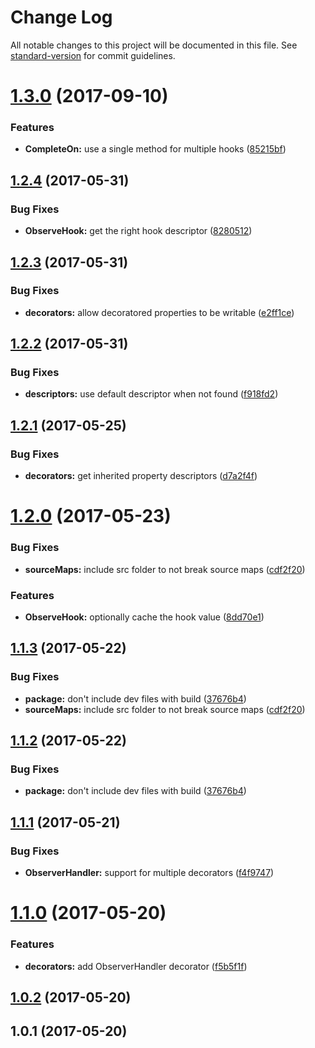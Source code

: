 # Change Log

All notable changes to this project will be documented in this file. See [standard-version](https://github.com/conventional-changelog/standard-version) for commit guidelines.

<a name="1.3.0"></a>
# [1.3.0](https://github.com/steelsojka/rx-decorators/compare/v1.2.4...v1.3.0) (2017-09-10)


### Features

* **CompleteOn:** use a single method for multiple hooks ([85215bf](https://github.com/steelsojka/rx-decorators/commit/85215bf))



<a name="1.2.4"></a>
## [1.2.4](https://github.com/steelsojka/rx-decorators/compare/v1.2.3...v1.2.4) (2017-05-31)


### Bug Fixes

* **ObserveHook:** get the right hook descriptor ([8280512](https://github.com/steelsojka/rx-decorators/commit/8280512))



<a name="1.2.3"></a>
## [1.2.3](https://github.com/steelsojka/rx-decorators/compare/v1.2.2...v1.2.3) (2017-05-31)


### Bug Fixes

* **decorators:** allow decoratored properties to be writable ([e2ff1ce](https://github.com/steelsojka/rx-decorators/commit/e2ff1ce))



<a name="1.2.2"></a>
## [1.2.2](https://github.com/steelsojka/rx-decorators/compare/v1.2.1...v1.2.2) (2017-05-31)


### Bug Fixes

* **descriptors:** use default descriptor when not found ([f918fd2](https://github.com/steelsojka/rx-decorators/commit/f918fd2))



<a name="1.2.1"></a>
## [1.2.1](https://github.com/steelsojka/rx-decorators/compare/v1.2.0...v1.2.1) (2017-05-25)


### Bug Fixes

* **decorators:** get inherited property descriptors ([d7a2f4f](https://github.com/steelsojka/rx-decorators/commit/d7a2f4f))



<a name="1.2.0"></a>
# [1.2.0](https://github.com/steelsojka/rx-decorators/compare/v1.1.2...v1.2.0) (2017-05-23)


### Bug Fixes

* **sourceMaps:** include src folder to not break source maps ([cdf2f20](https://github.com/steelsojka/rx-decorators/commit/cdf2f20))


### Features

* **ObserveHook:** optionally cache the hook value ([8dd70e1](https://github.com/steelsojka/rx-decorators/commit/8dd70e1))



<a name="1.1.3"></a>
## [1.1.3](https://github.com/steelsojka/rx-decorators/compare/v1.1.1...v1.1.3) (2017-05-22)


### Bug Fixes

* **package:** don't include dev files with build ([37676b4](https://github.com/steelsojka/rx-decorators/commit/37676b4))
* **sourceMaps:** include src folder to not break source maps ([cdf2f20](https://github.com/steelsojka/rx-decorators/commit/cdf2f20))



<a name="1.1.2"></a>
## [1.1.2](https://github.com/steelsojka/rx-decorators/compare/v1.1.1...v1.1.2) (2017-05-22)


### Bug Fixes

* **package:** don't include dev files with build ([37676b4](https://github.com/steelsojka/rx-decorators/commit/37676b4))



<a name="1.1.1"></a>
## [1.1.1](https://github.com/steelsojka/rx-decorators/compare/v1.1.0...v1.1.1) (2017-05-21)


### Bug Fixes

* **ObserverHandler:** support for multiple decorators ([f4f9747](https://github.com/steelsojka/rx-decorators/commit/f4f9747))



<a name="1.1.0"></a>
# [1.1.0](https://github.com/steelsojka/rx-decorators/compare/v1.0.2...v1.1.0) (2017-05-20)


### Features

* **decorators:** add ObserverHandler decorator ([f5b5f1f](https://github.com/steelsojka/rx-decorators/commit/f5b5f1f))



<a name="1.0.2"></a>
## [1.0.2](https://github.com/steelsojka/rx-decorators/compare/v1.0.1...v1.0.2) (2017-05-20)



<a name="1.0.1"></a>
## 1.0.1 (2017-05-20)
